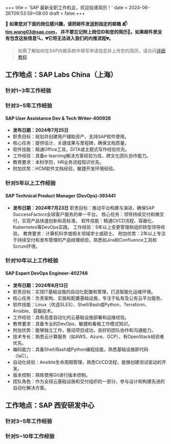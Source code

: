 +++
title = 'SAP 最新全职工作机会，欢迎投递简历！'
date = 2024-06-26T09:53:59+08:00
draft = false
+++

**📢 如果您对下面的岗位感兴趣，请把邮件发送到指定的邮箱
📬[tim.wang03@sap.com](mailto:tim.wang03@sap.com)，
并不要忘记附上岗位ID和您的简历📄。如果邮件里没有包含这些信息🔍，💔它将无法进入我们的内推流程💔。**
> 如需了解如何在SAP内推系统中填写申请信息并上传您的简历，请访问[详细教程](/sap/how-to-apply)

## 工作地点：SAP Labs China（上海）

### 针对1~3年工作经验

### 针对3~5年工作经验

#### SAP User Assistance Dev & Tech Writer-400928

- **发布日期：2024年7月25日**
- 职责目标：规划并创建用户辅助资产，支持SAP软件使用。
- 核心任务：提供估计、关键成果与里程碑，确保文档质量。
- 软件技能：精通Office工具，DITA或主题式写作经验优先。
- 工作经验：具备e-learning解决方案经验为佳，跨文化团队协作能力。
- 教育要求：本科学历，HR业务流程知识优先。
- 附加优势：HCM软件文档经验，敏捷开发环境经验。


### 针对5年以上工作经验

<!-- #### SAP Cloud ALM DevOps 工程师-400629

- **发布日期：2024年7月23日**
- 职责目标：确保SaaS产品和服务的可靠性和性能。
- 核心任务：集成SACaaS到SAP Cloud ALM中，管理日常运营事件。
- 软件技能：精通Dynatrace、Kibana、Grafana等分析工具，了解CI/CD流程和Jenkins等工具。
- 工作经验：至少6年云运维、DevOps经验，熟悉SAP BTP平台。
- 教育要求：计算机科学或相关领域本科及以上学历，良好沟通技巧。
- 附加优势：了解SAC、SACaaS及HANA Cloud，有Kubernetes经验优先。 -->

#### SAP Technical Product Manager (DevOps)-393441

- **发布日期：2024年7月23日**
职责目标：推动平台构建与演进，确保SAP SuccessFactors全球客户服务的单一平台。
核心任务：领导持续交付和微交付，实现产品快速创新和高标准。
软件技能：精通CI/CD流程、容器化、Kubernetes等DevOps实践。
工作经验：5年以上变更管理和组织转型领导经验。
教育要求：计算机科学或相关领域学士或硕士。
附加优势：2年以上专注于持续交付和发布管理的产品经理经验，熟悉如Jira和Confluence工具和Scrum环境。

### 针对10年以上工作经验

#### SAP Expert DevOps Engineer-402748

- **发布日期：2024年8月13日**
- 职责目标：实现IT基础设施的自动化配置和管理，打造智能化运维环境。
- 核心任务：负责架构、实施和配置基础设施，专注于私有及公有云平台服务。
- 软件技能：Linux（优选SLES）、Shell/Bash或Python、Terraform、Ansible、容器技术。
- 工作经验：具有高度自动化的云基础设施部署和运维经验。
- 教育要求：具备专业的DevOps、敏捷和看板工作模式知识。
- 附加优势：能够独立工作，推动项目成功，良好的团队协作和沟通能力。
- 技术专长：熟悉云计算服务（如AWS、Azure、GCP），有OpenStack经验者优先。
- 编码能力：具备Shell/Bash或Python编程技能，熟悉基础设施即代码（IaC）。
- 自动化经验：Ansible生命周期管理，熟悉CI/CD流程，能够创建测试驱动的开发。
- 版本控制：熟练使用Git进行版本控制。
- 团队角色：作为全球云基础设施和交付组织的一部分，参与设计和构建先进的自动化解决方案。

## 工作地点：SAP 西安研发中心

### 针对3~5年工作经验

<!-- #### SAP Infra Cloud Engineer - 400175

- **发布日期：2024年7月23日**
- 职责目标：负责微服务实施、部署与运维。
- 核心任务：参与云基础设施开发与支持。
- 软件技能：掌握Kubernetes、Prometheus、Docker。
- 工作经验：3～5年云工程师经验。
- 教育要求：计算机或相关领域优秀学位。
- 附加优势：熟悉CI/CD流程，英语流利。 -->


### 针对5~10年工作经验

<!-- #### SAP Senior Infra Cloud Engineer - 400149

- **发布日期：2024年7月23日**
- 职责目标：开发和运行基于Kubernetes的HANA数据库与分析云产品基础设施。
- 核心任务：负责一个或多个微服务的实现、部署和运营。
- 技术栈：Kubernetes、CI/CD、Prometheus、Grafana、Docker、Git、Jenkins。
- 软件技能：掌握Java、Groovy、Python、Golang、Perl、Ruby、C、C++等编程语言。
- 工作经验：5-8年DevOps工具和技术经验，熟悉云原生软件开发。
- 教育要求：信息学或相关领域优秀学位。
- 附加优势：良好的英语语言能力，出色的团队合作和软技能。 -->
